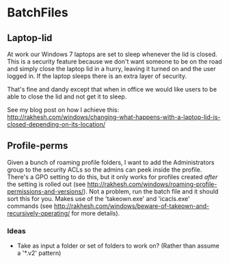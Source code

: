 # BatchFiles 

## Laptop-lid 
At work our Windows 7 laptops are set to sleep whenever the lid is closed. This is a security feature because we don't want someone to be on the road and simply close the laptop lid in a hurry, leaving it turned on and the user logged in. If the laptop sleeps there is an extra layer of security. 

That's fine and dandy except that when in office we would like users to be able to close the lid and not get it to sleep. 

See my blog post on how I achieve this: http://rakhesh.com/windows/changing-what-happens-with-a-laptop-lid-is-closed-depending-on-its-location/

## Profile-perms
Given a bunch of roaming profile folders, I want to add the Administrators group to the security ACLs so the admins can peek inside the profile. There's a GPO setting to do this, but it only works for profiles created *after* the setting is rolled out (see http://rakhesh.com/windows/roaming-profile-permissions-and-versions/). Not a problem, run the batch file and it should sort this for you. Makes use of the 'takeown.exe' and 'icacls.exe' commands (see http://rakhesh.com/windows/beware-of-takeown-and-recursively-operating/ for more details). 

### Ideas
* Take as input a folder or set of folders to work on? (Rather than assume a '*.v2' pattern)